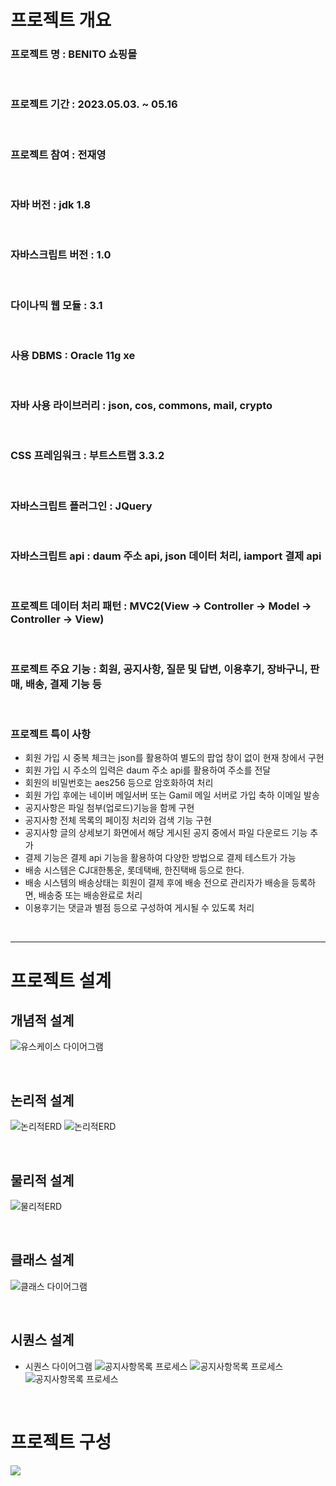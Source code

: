 # 프로젝트 개요

### 프로젝트 명 : BENITO 쇼핑몰

<br>

### 프로젝트 기간 : 2023.05.03. ~ 05.16

<br>

### 프로젝트 참여 : 전재영

<br>

### 자바 버전 : jdk 1.8

<br>

### 자바스크립트 버전 : 1.0

<br>

### 다이나믹 웹 모듈 : 3.1

<br>

### 사용 DBMS : Oracle 11g xe

<br>

### 자바 사용 라이브러리 : json, cos, commons, mail, crypto

<br>

### CSS 프레임워크 : 부트스트랩 3.3.2

<br>

### 자바스크립트 플러그인 : JQuery

<br>

### 자바스크립트 api : daum 주소 api, json 데이터 처리, iamport 결제 api

<br>

### 프로젝트 데이터 처리 패턴 : MVC2(View -> Controller -> Model -> Controller -> View)

<br>

### 프로젝트 주요 기능 : 회원, 공지사항, 질문 및 답변, 이용후기, 장바구니, 판매, 배송, 결제 기능 등

<br>

### 프로젝트 특이 사항
- 회원 가입 시 중복 체크는 json를 활용하여 별도의 팝업 창이 없이 현재 창에서 구현
- 회원 가입 시 주소의 입력은 daum 주소 api를 활용하여 주소를 전달
- 회원의 비밀번호는 aes256 등으로 암호화하여 처리
- 회원 가입 후에는 네이버 메일서버 또는 Gamil 메일 서버로 가입 축하 이메일 발송
- 공지사항은 파일 첨부(업로드)기능을 함께 구현
- 공지사항 전체 목록의 페이징 처리와 검색 기능 구현
- 공지사항 글의 상세보기 화면에서 해당 게시된 공지 중에서 파일 다운로드 기능 추가
- 결제 기능은 결제 api 기능을 활용하여 다양한 방법으로 결제 테스트가 가능
- 배송 시스템은 CJ대한통운, 롯데택배, 한진택배 등으로 한다.
- 배송 시스템의 배송상태는 회원이 결제 후에 배송 전으로 관리자가 배송을 등록하면, 배송중 또는 배송완료로 처리 
- 이용후기는 댓글과 별점 등으로 구성하여 게시될 수 있도록 처리

<br>

--------------------------------------------------------------------------
# 프로젝트 설계

## 개념적 설계
![유스케이스 다이어그램](./img/uscase.PNG "유스케이스 다이어그램")

<br>

## 논리적 설계
![논리적ERD](./img/nerd.PNG "논리적 ERD")
![논리적ERD](./img/n.PNG "논리적 ERD")

<br>

## 물리적 설계
![물리적ERD](./img/merd.PNG "물리적 ERD")

<br>

## 클래스 설계
![클래스 다이어그램](./img/cd.PNG "클래스 다이어그램")

<br>

## 시퀀스 설계
- 시퀀스 다이어그램
![공지사항목록 프로세스](./img/mvc1.PNG "공지사항목록 프로세스")
![공지사항목록 프로세스](./img/mvc2.PNG "공지사항목록 프로세스")
![공지사항목록 프로세스](./img/mvc3.PNG "공지사항목록 프로세스")

<br>

# 프로젝트 구성
![](./img/ "")







